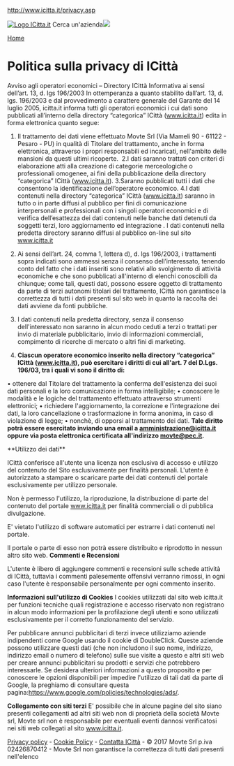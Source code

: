 http://www.icitta.it/privacy.asp

[![Logo ICitta.it](/immagini/logo-icitta.png)](/ "ICitt�")
Cerca un'azienda![](/immagini/search-btn.png)

[Home](/)

Politica sulla privacy di ICittà
================================

Avviso agli operatori economici – Directory ICittà
Informativa ai sensi dell’art. 13, d. lgs 196/2003
In ottemperanza a quanto stabilito dall’art. 13, d. lgs. 196/2003 e dal provvedimento a carattere generale del Garante del 14 luglio 2005, icitta.it informa tutti gli operatori economici i cui dati sono pubblicati all’interno della directory “categorica” ICittà (www.icitta.it) edita in forma elettronica quanto segue:
1. Il trattamento dei dati viene effettuato Movte Srl (Via Mameli 90 - 61122 - Pesaro - PU) in qualità di Titolare del trattamento, anche in forma elettronica, attraverso i propri responsabili ed incaricati, nell'ambito delle mansioni da questi ultimi ricoperte. 
2.I dati saranno trattati con criteri di elaborazione atti alla creazione di categorie merceologiche o professionali omogenee, ai fini della pubblicazione della directory “categorica” ICittà (www.icitta.it).
3.Saranno pubblicati tutti i dati che consentono la identificazione dell’operatore economico.
4.I dati contenuti nella directory “categorica” ICittà (www.icitta.it) saranno in tutto o in parte diffusi al pubblico per fini di comunicazione interpersonali e professionali con i singoli operatori economici e di verifica dell’esattezza dei dati contenuti nelle banche dati detenuti da soggetti terzi, loro aggiornamento ed integrazione . I dati contenuti nella predetta directory saranno diffusi al pubblico on-line sul sito www.icitta.it
5. Ai sensi dell’art. 24, comma 1, lettera d), d. lgs 196/2003, i trattamenti sopra indicati sono ammessi senza il consenso dell’interessato, tenendo conto del fatto che i dati inseriti sono relativi allo svolgimento di attività economiche e che sono pubblicati all'interno di elenchi conoscibili da chiunque; come tali, questi dati, possono essere oggetto di trattamento da parte di terzi autonomi titolari del trattamento, ICittà non garantisce la correttezza di tutti i dati presenti sul sito web in quanto la raccolta dei dati avviene da fonti pubbliche.

6. I dati contenuti nella predetta directory, senza il consenso dell'interessato non saranno in alcun modo ceduti a terzi o trattati per invio di materiale pubblicitario, invio di informazioni commerciali, compimento di ricerche di mercato o altri fini di marketing.

7. **Ciascun operatore economico inserito nella directory “categorica” ICittà (www.icitta.it), può esercitare i diritti di cui all'art. 7 del D.Lgs. 196/03, tra i quali vi sono il diritto di:**

• ottenere dal Titolare del trattamento la conferma dell'esistenza dei suoi dati personali e la loro comunicazione in forma intelligibile;
• conoscere le modalità e le logiche del trattamento effettuato attraverso strumenti elettronici;
• richiedere l'aggiornamento, la correzione e l'integrazione dei dati, la loro cancellazione o trasformazione in forma anonima, in caso di violazione di legge;
• nonchè, di opporsi al trattamento dei dati.
**Tale diritto potrà essere esercitato inviando una email a <amministrazione@icitta.it> oppure via posta elettronica certificata all'indirizzo <movte@pec.it>.**

<span class="Txt12">
**Utilizzo dei dati**</span>

ICittà conferisce all'utente una licenza non esclusiva di accesso e utilizzo del contenuto del Sito esclusivamente per finalità personali.
L'utente è autorizzato a stampare o scaricare parte dei dati contenuti del portale esclusivamente per utilizzo personale.

Non è permesso l'utilizzo, la riproduzione, la distribuzione di parte del contenuto del portale www.icitta.it per finalità commerciali o di pubblica divulgazione.

E' vietato l'utilizzo di software automatici per estrarre i dati contenuti nel portale.

Il portale o parte di esso non potrà essere distribuito e riprodotto in nessun altro sito web.
**Commenti e Recensioni**

L'utente è libero di aggiungere commenti e recensioni sulle schede attività di ICittà, tuttavia i commenti palesemente offensivi verranno rimossi, in ogni caso l'utente è responsabile personalmente per ogni commento inserito.

**Informazioni sull'utilizzo di Cookies**
I cookies utilizzati dal sito web icitta.it per funzioni tecniche quali registrazione e accesso riservato non registrano in alcun modo informazioni per la profilazione degli utenti e sono utilizzati esclusivamente per il corretto funzionamento del servizio.

<span class="Txt12">Per pubblicare annunci pubblicitari di terzi invece utilizziamo aziende indipendenti come Google usando il cookie di DoubleClick. Queste aziende possono utilizzare questi dati (che non includono il suo nome, indirizzo, indirizzo email o numero di telefono) sulle sue visite a questo e altri siti web per creare annunci pubblicitari su prodotti e servizi che potrebbero interessarle. Se desidera ulteriori informazioni a questo proposito e per conoscere le opzioni disponibili per impedire l'utilizzo di tali dati da parte di Google, la preghiamo di consultare questa pagina:<https://www.google.com/policies/technologies/ads/>.</span>

**Collegamento con siti terzi**
E' possibile che in alcune pagine del sito siano presenti collegamenti ad altri siti web non di proprietà della società Movte srl, Movte srl non è responsabile per eventuali eventi dannosi verificatosi nei siti web collegati al sito www.icitta.it.

[Privacy policy](http://www.icitta.it/privacy.asp) - [Cookie Policy](http://www.icitta.it/cookie-policy.asp)<span> - </span> [Contatta ICittà](http://www.icitta.it/contattaci.asp) - <span>© 2017 Movte Srl p.iva 02426870412 - Movte Srl non garantisce la correttezza di tutti dati presenti nell'elenco</span>



